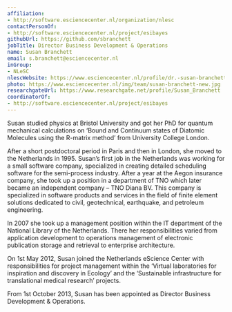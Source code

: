 ```yaml
---
affiliation:
- http://software.esciencecenter.nl/organization/nlesc
contactPersonOf:
- http://software.esciencecenter.nl/project/esibayes
githubUrl: https://github.com/sbranchett
jobTitle: Director Business Development & Operations
name: Susan Branchett
email: s.branchett@esciencecenter.nl
inGroup:
- NLeSC
nlescWebsite: https://www.esciencecenter.nl/profile/dr.-susan-branchett
photo: https://www.esciencecenter.nl/img/team/susan-branchett-new.jpg
researchgateUrl: https://www.researchgate.net/profile/Susan_Branchett
coordinatorOf:
- http://software.esciencecenter.nl/project/esibayes
---
```

Susan studied physics at Bristol University and got her PhD for quantum mechanical calculations on ‘Bound and Continuum states of Diatomic Molecules using the R-matrix method’ from University College London.

After a short postdoctoral period in Paris and then in London, she moved to the Netherlands in 1995. Susan’s first job in the Netherlands was working for a small software company, specialized in creating detailed scheduling software for the semi-process industry. After a year at the Aegon insurance company, she took up a position in a department of TNO which later became an independent company – TNO Diana BV. This company is specialized in software products and services in the field of finite element solutions dedicated to civil, geotechnical, earthquake, and petroleum engineering.

In 2007 she took up a management position within the IT department of the National Library of the Netherlands. There her responsibilities varied from application development to operations management of electronic publication storage and retrieval to enterprise architecture.

On 1st May 2012, Susan joined the Netherlands eScience Center with responsibilities for project management within the ‘Virtual laboratories for inspiration and discovery in Ecology’ and the ‘Sustainable infrastructure for translational medical research’ projects.

From 1st October 2013, Susan has been appointed as Director Business Development & Operations.